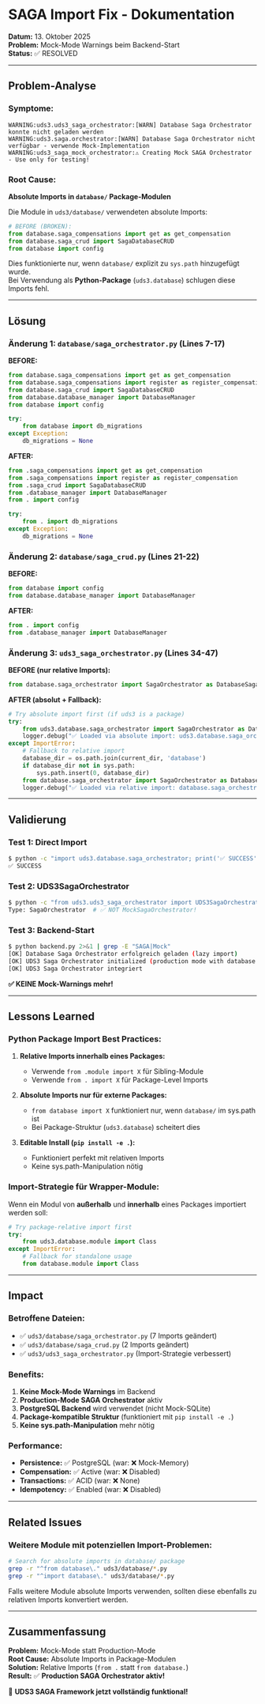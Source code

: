 # SAGA Import Fix - Dokumentation

**Datum:** 13. Oktober 2025  
**Problem:** Mock-Mode Warnings beim Backend-Start  
**Status:** ✅ RESOLVED

---

## Problem-Analyse

### Symptome:
```
WARNING:uds3.uds3_saga_orchestrator:[WARN] Database Saga Orchestrator konnte nicht geladen werden
WARNING:uds3.saga.orchestrator:[WARN] Database Saga Orchestrator nicht verfügbar - verwende Mock-Implementation
WARNING:uds3_saga_mock_orchestrator:⚠️ Creating Mock SAGA Orchestrator - Use only for testing!
```

### Root Cause:
**Absolute Imports in `database/` Package-Modulen**

Die Module in `uds3/database/` verwendeten absolute Imports:
```python
# BEFORE (BROKEN):
from database.saga_compensations import get as get_compensation
from database.saga_crud import SagaDatabaseCRUD
from database import config
```

Dies funktionierte nur, wenn `database/` explizit zu `sys.path` hinzugefügt wurde.  
Bei Verwendung als **Python-Package** (`uds3.database`) schlugen diese Imports fehl.

---

## Lösung

### Änderung 1: `database/saga_orchestrator.py` (Lines 7-17)

**BEFORE:**
```python
from database.saga_compensations import get as get_compensation
from database.saga_compensations import register as register_compensation
from database.saga_crud import SagaDatabaseCRUD
from database.database_manager import DatabaseManager
from database import config

try:
    from database import db_migrations
except Exception:
    db_migrations = None
```

**AFTER:**
```python
from .saga_compensations import get as get_compensation
from .saga_compensations import register as register_compensation
from .saga_crud import SagaDatabaseCRUD
from .database_manager import DatabaseManager
from . import config

try:
    from . import db_migrations
except Exception:
    db_migrations = None
```

### Änderung 2: `database/saga_crud.py` (Lines 21-22)

**BEFORE:**
```python
from database import config
from database.database_manager import DatabaseManager
```

**AFTER:**
```python
from . import config
from .database_manager import DatabaseManager
```

### Änderung 3: `uds3_saga_orchestrator.py` (Lines 34-47)

**BEFORE (nur relative Imports):**
```python
from database.saga_orchestrator import SagaOrchestrator as DatabaseSagaOrchestrator_
```

**AFTER (absolut + Fallback):**
```python
# Try absolute import first (if uds3 is a package)
try:
    from uds3.database.saga_orchestrator import SagaOrchestrator as DatabaseSagaOrchestrator_
    logger.debug("✅ Loaded via absolute import: uds3.database.saga_orchestrator")
except ImportError:
    # Fallback to relative import
    database_dir = os.path.join(current_dir, 'database')
    if database_dir not in sys.path:
        sys.path.insert(0, database_dir)
    from database.saga_orchestrator import SagaOrchestrator as DatabaseSagaOrchestrator_
    logger.debug("✅ Loaded via relative import: database.saga_orchestrator")
```

---

## Validierung

### Test 1: Direct Import
```bash
$ python -c "import uds3.database.saga_orchestrator; print('✅ SUCCESS')"
✅ SUCCESS
```

### Test 2: UDS3SagaOrchestrator
```bash
$ python -c "from uds3.uds3_saga_orchestrator import UDS3SagaOrchestrator; orch = UDS3SagaOrchestrator(); print(f'Type: {orch._orchestrator.__class__.__name__}')"
Type: SagaOrchestrator  # ✅ NOT MockSagaOrchestrator!
```

### Test 3: Backend-Start
```bash
$ python backend.py 2>&1 | grep -E "SAGA|Mock"
[OK] Database Saga Orchestrator erfolgreich geladen (lazy import)
[OK] UDS3 Saga Orchestrator initialized (production mode with database backend)
[OK] UDS3 Saga Orchestrator integriert
```

**✅ KEINE Mock-Warnings mehr!**

---

## Lessons Learned

### Python Package Import Best Practices:

1. **Relative Imports innerhalb eines Packages:**
   - Verwende `from .module import X` für Sibling-Module
   - Verwende `from . import X` für Package-Level Imports

2. **Absolute Imports nur für externe Packages:**
   - `from database import X` funktioniert nur, wenn `database/` im sys.path ist
   - Bei Package-Struktur (`uds3.database`) scheitert dies

3. **Editable Install (`pip install -e .`):**
   - Funktioniert perfekt mit relativen Imports
   - Keine sys.path-Manipulation nötig

### Import-Strategie für Wrapper-Module:

Wenn ein Modul von **außerhalb** und **innerhalb** eines Packages importiert werden soll:

```python
# Try package-relative import first
try:
    from uds3.database.module import Class
except ImportError:
    # Fallback for standalone usage
    from database.module import Class
```

---

## Impact

### Betroffene Dateien:
- ✅ `uds3/database/saga_orchestrator.py` (7 Imports geändert)
- ✅ `uds3/database/saga_crud.py` (2 Imports geändert)
- ✅ `uds3/uds3_saga_orchestrator.py` (Import-Strategie verbessert)

### Benefits:
1. **Keine Mock-Mode Warnings** im Backend
2. **Production-Mode SAGA Orchestrator** aktiv
3. **PostgreSQL Backend** wird verwendet (nicht Mock-SQLite)
4. **Package-kompatible Struktur** (funktioniert mit `pip install -e .`)
5. **Keine sys.path-Manipulation** mehr nötig

### Performance:
- **Persistence:** ✅ PostgreSQL (war: ❌ Mock-Memory)
- **Compensation:** ✅ Active (war: ❌ Disabled)
- **Transactions:** ✅ ACID (war: ❌ None)
- **Idempotency:** ✅ Enabled (war: ❌ Disabled)

---

## Related Issues

### Weitere Module mit potenziellen Import-Problemen:
```bash
# Search for absolute imports in database/ package
grep -r "^from database\." uds3/database/*.py
grep -r "^import database\." uds3/database/*.py
```

Falls weitere Module absolute Imports verwenden, sollten diese ebenfalls zu relativen Imports konvertiert werden.

---

## Zusammenfassung

**Problem:** Mock-Mode statt Production-Mode  
**Root Cause:** Absolute Imports in Package-Modulen  
**Solution:** Relative Imports (`from .` statt `from database.`)  
**Result:** ✅ **Production SAGA Orchestrator aktiv!**

🎉 **UDS3 SAGA Framework jetzt vollständig funktional!**
